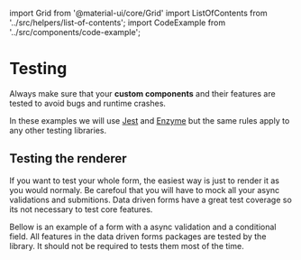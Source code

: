 import Grid from '@material-ui/core/Grid'
import ListOfContents from '../src/helpers/list-of-contents';
import CodeExample from '../src/components/code-example';

<Grid container item>
<Grid item xs={12} md={10}>

# Testing

Always make sure that your **custom components** and their features are tested to avoid bugs and runtime crashes.

In these examples we will use [Jest](https://jestjs.io/) and [Enzyme](https://enzymejs.github.io/enzyme/docs/api/) but the same rules apply to any other testing libraries.

## Testing the renderer

If you want to test your whole form, the easiest way is just to render it as you would normaly. Be carefoul that you will have to mock all your async validations and submitions. Data driven forms have a great test coverage so its not necessary to test core features.

Bellow is an example of a form with a async validation and a conditional field. All features in the data driven forms packages are tested by the library. It should not be required to tests them most of the time.

<CodeExample source="tests/form-renderer.test" />

</Grid>
<Grid item xs={false} md={2}>
  <ListOfContents file="testing" />
</Grid>
</Grid>
